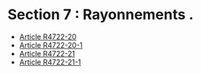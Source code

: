 # Section 7 : Rayonnements .

* [Article R4722-20](./LEGIARTI000022442967.md)
* [Article R4722-20-1](./LEGIARTI000022442965.md)
* [Article R4722-21](./LEGIARTI000022442962.md)
* [Article R4722-21-1](./LEGIARTI000022442960.md)
